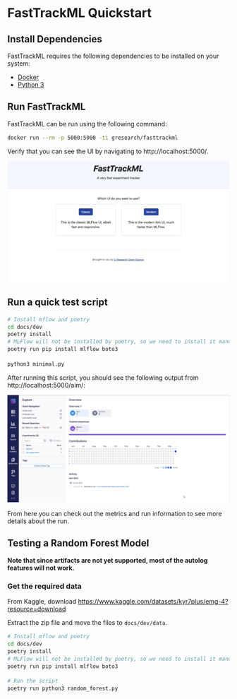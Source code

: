 # FastTrackML Quickstart

## Install Dependencies

FastTrackML requires the following dependencies to be installed on your system:

- [Docker](https://docs.docker.com/get-docker/)
- [Python 3](https://www.python.org/downloads/)

## Run FastTrackML

FastTrackML can be run using the following command:

```bash
docker run --rm -p 5000:5000 -ti gresearch/fasttrackml
```

Verify that you can see the UI by navigating to http://localhost:5000/.

![FastTrackML UI](images/main_ui.jpg)

## Run a quick test script

```bash
# Install mflow and poetry
cd docs/dev
poetry install
# MLFlow will not be installed by poetry, so we need to install it manually
poetry run pip install mlflow boto3

python3 minimal.py
```

After running this script, you should see the following output from http://localhost:5000/aim/:

![FastTrackML UI](images/runs_ui.jpg)

From here you can check out the metrics and run information to see more details about the run.

## Testing a Random Forest Model

**Note that since artifacts are not yet supported, most of the autolog features will not work.**

### Get the required data

From Kaggle, download https://www.kaggle.com/datasets/kyr7plus/emg-4?resource=download

Extract the zip file and move the files to `docs/dev/data`.

```bash
# Install mflow and poetry
cd docs/dev
poetry install
# MLFlow will not be installed by poetry, so we need to install it manually
poetry run pip install mlflow boto3

# Run the script
poetry run python3 random_forest.py
```

